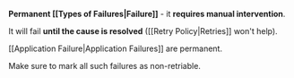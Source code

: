 **Permanent [[Types of Failures|Failure]]** - it **requires manual intervention**.

It will fail **until the cause is resolved** ([[Retry Policy|Retries]] won't help).

[[Application Failure|Application Failures]] are permanent.

Make sure to mark all such failures as non-retriable.
